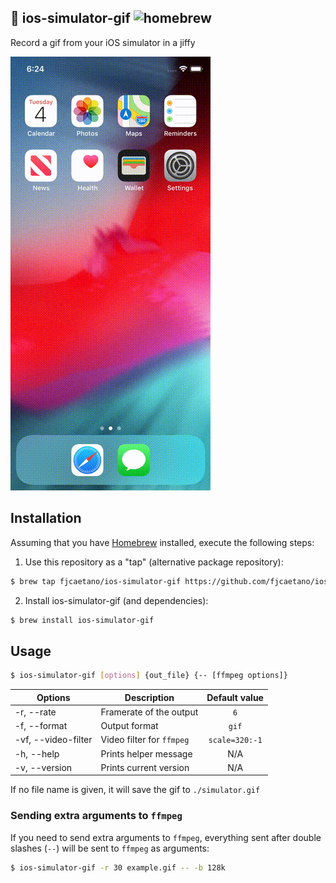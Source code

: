 📱 ios-simulator-gif ![homebrew][1]
---

Record a gif from your iOS simulator in a jiffy

![Example GIF](example.gif?raw=true)

## Installation 

Assuming that you have [Homebrew](https://brew.sh/) installed, execute the following steps:

1. Use this repository as a "tap" (alternative package repository):

```sh
$ brew tap fjcaetano/ios-simulator-gif https://github.com/fjcaetano/ios-simulator-gif.git
```

2. Install ios-simulator-gif (and dependencies):

```sh
$ brew install ios-simulator-gif
```

## Usage

```sh
$ ios-simulator-gif [options] {out_file} {-- [ffmpeg options]}
```

| Options             | Description               | Default value  |
| ------------------- | ------------------------- | :------------: |
| -r, --rate          | Framerate of the output   |      `6`       |
| -f, --format        | Output format             |     `gif`      |
| -vf, --video-filter | Video filter for `ffmpeg` | `scale=320:-1` |
| -h, --help          | Prints helper message     |      N/A       |
| -v, --version       | Prints current version    |      N/A       |

If no file name is given, it will save the gif to `./simulator.gif`

### Sending extra arguments to `ffmpeg`

If you need to send extra arguments to `ffmpeg`, everything sent after double slashes (`--`) will be
sent to `ffmpeg` as arguments:

```sh
$ ios-simulator-gif -r 30 example.gif -- -b 128k
```

[1]: https://img.shields.io/github/tag/fjcaetano/ios-simulator-gif?color=orange&label=homebrew

